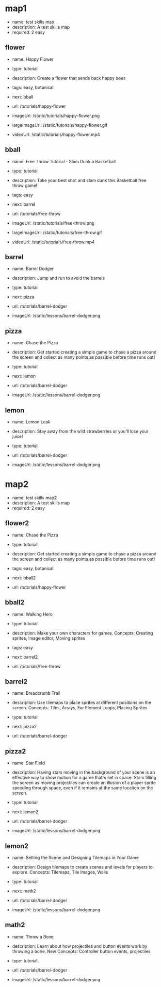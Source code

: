 # map1
* name: test skills map
* description: A test skills map
* required: 2 easy

## flower

* name: Happy Flower
* type: tutorial
* description: Create a flower that sends back happy bees
* tags: easy, botanical
* next: bball

* url: /tutorials/happy-flower
* imageUrl: /static/tutorials/happy-flower.png
* largeImageUrl: /static/tutorials/happy-flower.gif
* videoUrl: /static/tutorials/happy-flower.mp4

## bball

* name: Free Throw Tutorial - Slam Dunk a Basketball
* type: tutorial
* description: Take your best shot and slam dunk this Basketball free throw game!
* tags: easy
* next: barrel

* url: /tutorials/free-throw
* imageUrl: /static/tutorials/free-throw.png
* largeImageUrl: /static/tutorials/free-throw.gif
* videoUrl: /static/tutorials/free-throw.mp4

## barrel

* name: Barrel Dodger
* description: Jump and run to avoid the barrels
* type: tutorial
* next: pizza

* url: /tutorials/barrel-dodger
* imageUrl: /static/lessons/barrel-dodger.png

## pizza

* name: Chase the Pizza
* description: Get started creating a simple game to chase a pizza around the screen and collect as many points as possible before time runs out!
* type: tutorial
* next: lemon

* url: /tutorials/barrel-dodger
* imageUrl: /static/lessons/barrel-dodger.png

## lemon

* name: Lemon Leak
* description: Stay away from the wild strawberries or you'll lose your juice!
* type: tutorial

* url: /tutorials/barrel-dodger
* imageUrl: /static/lessons/barrel-dodger.png


# map2
* name: test skills map2
* description: A test skills map
* required: 2 easy

## flower2

* name: Chase the Pizza
* type: tutorial
* description: Get started creating a simple game to chase a pizza around the screen and collect as many points as possible before time runs out!
* tags: easy, botanical
* next: bball2

* url: /tutorials/happy-flower

## bball2

* name: Walking Hero
* type: tutorial
* description: Make your own characters for games. Concepts: Creating sprites, Image editor, Moving sprites
* tags: easy
* next: barrel2

* url: /tutorials/free-throw

## barrel2

* name: Breadcrumb Trail
* description: Use tilemaps to place sprites at different positions on the screen. Concepts: Tiles, Arrays, For Element Loops, Placing Sprites
* type: tutorial
* next: pizza2

* url: /tutorials/barrel-dodger

## pizza2

* name: Star Field
* description: Having stars moving in the background of your scene is an effective way to show motion for a game that's set in space. Stars filling the screen as moving projectiles can create an illusion of a player sprite speeding through space, even if it remains at the same location on the screen.
* type: tutorial
* next: lemon2

* url: /tutorials/barrel-dodger
* imageUrl: /static/lessons/barrel-dodger.png

## lemon2

* name: Setting the Scene and Designing Tilemaps in Your Game
* description: Design tilemaps to create scenes and levels for players to explore. Concepts: Tilemaps, Tile Images, Walls
* type: tutorial
* next: math2

* url: /tutorials/barrel-dodger
* imageUrl: /static/lessons/barrel-dodger.png

## math2

* name: Throw a Bone
* description: Learn about how projectiles and button events work by throwing a bone. New Concepts: Controller button events, projectiles
* type: tutorial

* url: /tutorials/barrel-dodger
* imageUrl: /static/lessons/barrel-dodger.png
